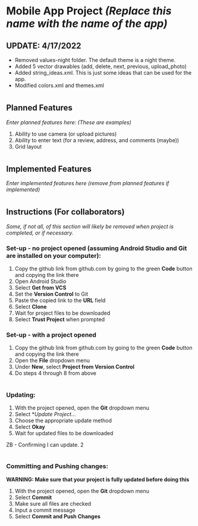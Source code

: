 # Mobile App Project *(Replace this name with the name of the app)*
## UPDATE: 4/17/2022
- Removed values-night folder. The default theme is a night theme.  
- Added 5 vector drawables (add, delete, next, previous, upload_photo)  
- Added string_ideas.xml. This is just some ideas that can be used for the app.  
- Modified colors.xml and themes.xml  
#
## Planned Features
*Enter planned features here: (These are examples)*
1. Ability to use camera (or upload pictures)
2. Ability to enter text (for a review, address, and comments (maybe))
3. Grid layout
#
## Implemented Features
*Enter implemented features here (remove from planned features if implemented)*
#
#
## Instructions (For collaborators)
*Some, if not all, of this section will likely be removed when project is completed, or if necessary.*
### Set-up - no project opened (assuming Android Studio and Git are installed on your computer):
1. Copy the github link from github.com by going to the green **Code** button and copying the link there
2. Open Android Studio
3. Select **Get from VCS**
4. Set the **Version Control** to Git
5. Paste the copied link to the **URL** field
6. Select **Clone**
7. Wait for project files to be downloaded
8. Select **Trust Project** when prompted
### Set-up - with a project opened
1. Copy the github link from github.com by going to the green **Code** button and copying the link there
2. Open the **File** dropdown menu
3. Under **New**, select **Project from Version Control**
4. Do steps 4 through 8 from above
#
### Updating:
1. With the project opened, open the **Git** dropdown menu
2. Select **Update Project...*
3. Choose the appropriate update method
4. Select **Okay**
5. Wait for updated files to be downloaded

ZB - Confirming I can update. 2
#
### Committing and Pushing changes:
**WARNING: Make sure that your project is fully updated before doing this**
1. With the project opened, open the **Git** dropdown menu
2. Select **Commit**
3. Make sure all files are checked
4. Input a commit message
5. Select **Commit and Push Changes**
